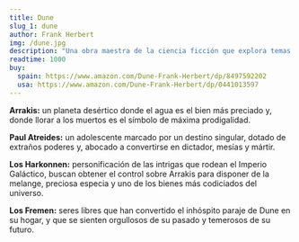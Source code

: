 ```yaml
---
title: Dune
slug_1: dune
author: Frank Herbert
img: /dune.jpg
description: "Una obra maestra de la ciencia ficción que explora temas de política, religión y ecología en un universo complejo."
readtime: 1000
buy:
  spain: https://www.amazon.com/Dune-Frank-Herbert/dp/8497592202
  usa: https://www.amazon.com/Dune-Frank-Herbert/dp/0441013597
---
```


**Arrakis:** un planeta desértico donde el agua es el bien más preciado y, donde llorar a los muertos es el símbolo de máxima prodigalidad.

**Paul Atreides:** un adolescente marcado por un destino singular, dotado de extraños poderes y, abocado a convertirse en dictador, mesías y mártir.

**Los Harkonnen:** personificación de las intrigas que rodean el Imperio Galáctico, buscan obtener el control sobre Arrakis para disponer de la melange, preciosa especia y uno de los bienes más codiciados del universo.

**Los Fremen:** seres libres que han convertido el inhóspito paraje de Dune en su hogar, y que se sienten orgullosos de su pasado y temerosos de su futuro.
